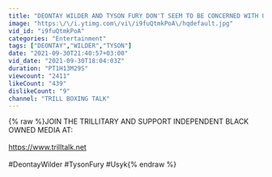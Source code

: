 ```yaml
---
title: "DEONTAY WILDER AND TYSON FURY DON'T SEEM TO BE CONCERNED WITH USYK AT ALL... SHOULD THEY BE?"
image: "https:\/\/i.ytimg.com\/vi\/i9fuQtmkPoA\/hqdefault.jpg"
vid_id: "i9fuQtmkPoA"
categories: "Entertainment"
tags: ["DEONTAY","WILDER","TYSON"]
date: "2021-09-30T21:40:57+03:00"
vid_date: "2021-09-30T18:04:03Z"
duration: "PT1H13M29S"
viewcount: "2411"
likeCount: "439"
dislikeCount: "9"
channel: "TRILL BOXING TALK"
---
```

{% raw %}JOIN THE TRILLITARY AND SUPPORT INDEPENDENT BLACK OWNED MEDIA AT:<br /><br /><a rel="nofollow" target="blank" href="https://www.trilltalk.net">https://www.trilltalk.net</a><br /><br />#DeontayWilder #TysonFury #Usyk{% endraw %}
